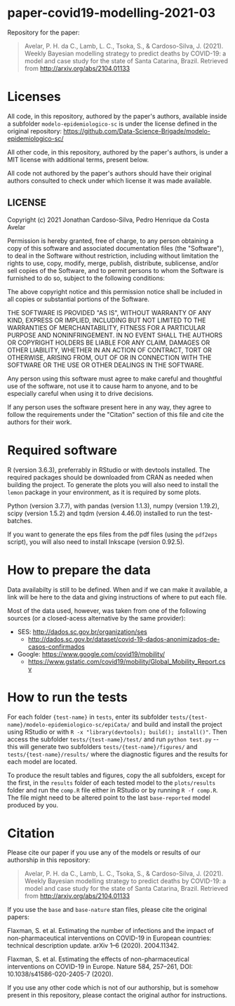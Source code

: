# paper-covid19-modelling-2021-03
Repository for the paper: 

> Avelar, P. H. da C., Lamb, L. C., Tsoka, S., & Cardoso-Silva, J. (2021). Weekly Bayesian modelling strategy to predict deaths by COVID-19: a model and case study for the state of Santa Catarina, Brazil. Retrieved from http://arxiv.org/abs/2104.01133

# Licenses

All code, in this repository, authored by the paper's authors, available inside a subfolder `modelo-epidemiologico-sc` is under the license defined in the original repository: https://github.com/Data-Science-Brigade/modelo-epidemiologico-sc/

All other code, in this repository, authored by the paper's authors, is under a MIT license with additional terms, present below.

All code not authored by the paper's authors should have their original authors consulted to check under which license it was made available.

## LICENSE

Copyright (c) 2021 Jonathan Cardoso-Silva, Pedro Henrique da Costa Avelar

Permission is hereby granted, free of charge, to any person obtaining a copy of this software and associated documentation files (the "Software"), to deal in the Software without restriction, including without limitation the rights to use, copy, modify, merge, publish, distribute, sublicense, and/or sell copies of the Software, and to permit persons to whom the Software is
furnished to do so, subject to the following conditions:

The above copyright notice and this permission notice shall be included in all copies or substantial portions of the Software.

THE SOFTWARE IS PROVIDED "AS IS", WITHOUT WARRANTY OF ANY KIND, EXPRESS OR IMPLIED, INCLUDING BUT NOT LIMITED TO THE WARRANTIES OF MERCHANTABILITY, FITNESS FOR A PARTICULAR PURPOSE AND NONINFRINGEMENT. IN NO EVENT SHALL THE AUTHORS OR COPYRIGHT HOLDERS BE LIABLE FOR ANY CLAIM, DAMAGES OR OTHER LIABILITY, WHETHER IN AN ACTION OF CONTRACT, TORT OR OTHERWISE, ARISING FROM, OUT OF OR IN CONNECTION WITH THE SOFTWARE OR THE USE OR OTHER DEALINGS IN THE SOFTWARE.

Any person using this software must agree to make careful and thoughtful use of the software, not use it to cause harm to anyone, and to be especially careful when using it to drive decisions.

If any person uses the software present here in any way, they agree to follow the requirements under the "Citation" section of this file and cite the authors for their work.

# Required software

R (version 3.6.3), preferrably in RStudio or with devtools installed. The required packages should be downloaded from CRAN as needed when building the project. To generate the plots you will also need to install the `lemon` package in your environment, as it is required by some plots.

Python (version 3.7.7), with pandas (version 1.1.3), numpy (version 1.19.2), scipy (version 1.5.2) and tqdm (version 4.46.0) installed to run the test-batches.

If you want to generate the eps files from the pdf files (using the `pdf2eps` script), you will also need to install Inkscape (version 0.92.5).

# How to prepare the data

Data availabilty is still to be defined. When and if we can make it available, a link will be here to the data and giving instructions of where to put each file.

Most of the data used, however, was taken from one of the following sources (or a closed-acess alternative by the same provider):

* SES: http://dados.sc.gov.br/organization/ses
  * http://dados.sc.gov.br/dataset/covid-19-dados-anonimizados-de-casos-confirmados 
* Google: https://www.google.com/covid19/mobility/
  * https://www.gstatic.com/covid19/mobility/Global_Mobility_Report.csv

# How to run the tests

For each folder `{test-name}` in `tests`, enter its subfolder `tests/{test-name}/modelo-epidemiologico-sc/epiCata/` and build and install the project using RStudio or with `R -x "library(devtools); build(); install()"`. Then access the subfolder `tests/{test-name}/test/` and run `python test.py` -- this will generate two subfolders `tests/{test-name}/figures/` and `tests/{test-name}/results/` where the diagnostic figures and the results for each model are located.

To produce the result tables and figures, copy the all subfolders, except for the first, in the `results` folder of each tested model to the `plots/results` folder and run the `comp.R` file either in RStudio or by running `R -f comp.R`. The file might need to be altered point to the last `base-reported` model produced by you.

# Citation

Please cite our paper if you use any of the models or results of our authorship in this repository:

> Avelar, P. H. da C., Lamb, L. C., Tsoka, S., & Cardoso-Silva, J. (2021). Weekly Bayesian modelling strategy to predict deaths by COVID-19: a model and case study for the state of Santa Catarina, Brazil. Retrieved from http://arxiv.org/abs/2104.01133

If you use the `base` and `base-nature` stan files, please cite the original papers:

Flaxman, S. et al. Estimating the number of infections and the impact of non-pharmaceutical interventions on COVID-19 in European countries: technical description update. arXiv 1–6 (2020). 2004.11342.

Flaxman, S. et al. Estimating the effects of non-pharmaceutical interventions on COVID-19 in Europe. Nature 584, 257–261, DOI: 10.1038/s41586-020-2405-7 (2020).

If you use any other code which is not of our authorship, but is somehow present in this repository, please contact the original author for instructions.
